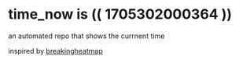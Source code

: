 # time_now is (( 1705302000364 ))

an automated repo that shows the currnent time

inspired by [breakingheatmap](https://github.com/breakingheatmap/breakingheatmap)